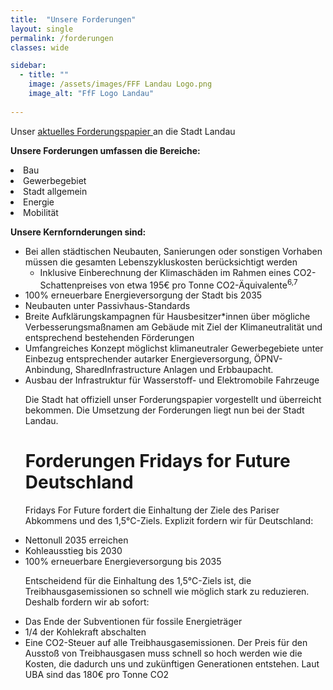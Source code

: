 ```yaml
---
title:  "Unsere Forderungen"
layout: single
permalink: /forderungen
classes: wide

sidebar:
  - title: ""
    image: /assets/images/FFF Landau Logo.png
    image_alt: "FfF Logo Landau"
    
---
```


Unser <a href="/assets/pdf/ForderungenLandauDez2020.pdf" target="_blank"> aktuelles Forderungspapier </a> an die Stadt Landau
<a href="/assets/pdf/ForderungenLandauDez2020.pdf" target="_blank"> </a> <br>

<p> </p>

<b> Unsere Forderungen umfassen die Bereiche: </b> 
  <li> Bau
  <li> Gewerbegebiet
  <li> Stadt allgemein
  <li> Energie
  <li> Mobilität 

<p> </p>

<b> Unsere Kernfornderungen sind: </b> <br>
<ul>
        <li>Bei allen städtischen Neubauten, Sanierungen oder sonstigen Vorhaben müssen die
        gesamten Lebenszykluskosten berücksichtigt werden
            <ul>
                <li>Inklusive Einberechnung der Klimaschäden im Rahmen eines CO2-Schattenpreises von etwa 195€ pro Tonne CO2-Äquivalente<sup>6,7</sup></li>
            </ul>
        </li>
        <li> 100% erneuerbare Energieversorgung der Stadt bis 2035
        <li> Neubauten unter Passivhaus-Standards
        <li>Breite Aufklärungskampagnen für Hausbesitzer*innen über mögliche Verbesserungsmaßnamen am Gebäude mit Ziel der Klimaneutralität und entsprechend bestehenden Förderungen</li>
        <li> Umfangreiches Konzept möglichst klimaneutraler Gewerbegebiete unter Einbezug entsprechender autarker Energieversorgung, ÖPNV-Anbindung, SharedInfrastructure Anlagen und Erbbaupacht.</li>
        <li> Ausbau der Infrastruktur für Wasserstoff- und Elektromobile Fahrzeuge</li>

<p> </p>

Die Stadt hat offiziell unser Forderungspapier vorgestellt und überreicht bekommen. Die Umsetzung der Forderungen liegt nun bei der Stadt Landau.
  
<p> </p>  
  
<h1> Forderungen Fridays for Future Deutschland </h1>
Fridays For Future fordert die Einhaltung der Ziele des Pariser Abkommens und des 1,5°C-Ziels. Explizit fordern wir für Deutschland: <br> 
<p> </p>
<li> Nettonull 2035 erreichen
<li> Kohleausstieg bis 2030
<li> 100% erneuerbare Energieversorgung bis 2035 <br>

<p> </p>  
  
Entscheidend für die Einhaltung des 1,5°C-Ziels ist, die Treibhausgasemissionen so schnell wie möglich stark zu reduzieren. Deshalb fordern wir ab sofort: <br>
<p> </p>
<li> Das Ende der Subventionen für fossile Energieträger
<li> 1/4 der Kohlekraft abschalten
<li> Eine CO2-Steuer auf alle Treibhausgasemissionen. Der Preis für den Ausstoß von Treibhausgasen muss schnell so hoch werden wie die Kosten, die dadurch uns und zukünftigen Generationen entstehen. Laut UBA sind das 180€ pro Tonne CO2 <br>
  
  <p> </p>

<a href="https://fridaysforfuture.de/forderungen/" target="_blank"> </a>
